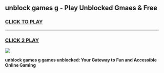 
## unblock games g - Play Unblocked Gmaes & Free
<h3>
<a href="https://premium.freeplayer.one?title=unblock_games_g&ref=19F">CLICK TO PLAY</a></h3>
<hr>

<h3>
<a href="https://premium.freeplayer.one?title=unblock_games_g&ref=19F">CLICK 2 PLAY</a>
  
</h3>

<a href="https://premium.freeplayer.one?title=unblock_games_g&ref=19F/"><img src="https://clearcache.store/games.png"></a>


**unblock games g games unblocked: Your Gateway to Fun and Accessible Online Gaming**
